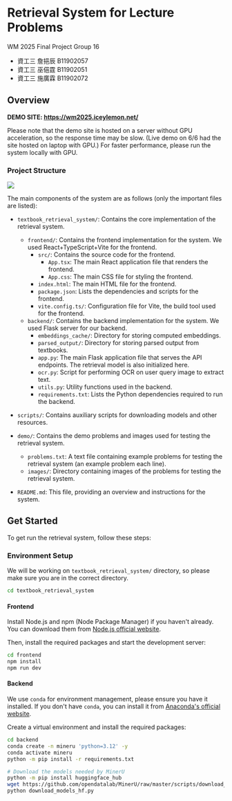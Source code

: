 # Retrieval System for Lecture Problems

WM 2025 Final Project Group 16
- 資工三 詹挹辰 B11902057
- 資工三 巫俋霆 B11902051
- 資工三 施廣霖 B11902072

## Overview

**DEMO SITE: https://wm2025.iceylemon.net/**

Please note that the demo site is hosted on a server without GPU acceleration, so the response time may be slow. (Live demo on 6/6 had the site hosted on laptop with GPU.) For faster performance, please run the system locally with GPU.


### Project Structure

![](project_structure.png)

The main components of the system are as follows (only the important files are listed):

- `textbook_retrieval_system/`: Contains the core implementation of the retrieval system.
    - `frontend/`: Contains the frontend implementation for the system. We used React+TypeScript+Vite for the frontend.
        - `src/`: Contains the source code for the frontend.
            - `App.tsx`: The main React application file that renders the frontend.
            - `App.css`: The main CSS file for styling the frontend.
        - `index.html`: The main HTML file for the frontend.
        - `package.json`: Lists the dependencies and scripts for the frontend.
        - `vite.config.ts/`: Configuration file for Vite, the build tool used for the frontend.
    - `backend/`: Contains the backend implementation for the system. We used Flask server for our backend.
        - `embeddings_cache/`: Directory for storing computed embeddings.
        - `parsed_output/`: Directory for storing parsed output from textbooks.
        - `app.py`: The main Flask application file that serves the API endpoints. The retrieval model is also initialized here.
        - `ocr.py`: Script for performing OCR on user query image to extract text.
        - `utils.py`: Utility functions used in the backend.
        - `requirements.txt`: Lists the Python dependencies required to run the backend.
      
- `scripts/`: Contains auxiliary scripts for downloading models and other resources.
- `demo/`: Contains the demo problems and images used for testing the retrieval system.
    - `problems.txt`: A text file containing example problems for testing the retrieval system (an example problem each line).
    - `images/`: Directory containing images of the problems for testing the retrieval system.
- `README.md`: This file, providing an overview and instructions for the system.

## Get Started

To get run the retrieval system, follow these steps:

### Environment Setup

We will be working on `textbook_retrieval_system/` directory, so please make sure you are in the correct directory.

```bash
cd textbook_retrieval_system
```

#### Frontend

Install Node.js and npm (Node Package Manager) if you haven't already. You can download them from [Node.js official website](https://nodejs.org/).


Then, install the required packages and start the development server:

```bash
cd frontend
npm install
npm run dev
```

#### Backend

We use `conda` for environment management, please ensure you have it installed. If you don't have `conda`, you can install it from [Anaconda's official website](https://www.anaconda.com/download).

Create a virtual environment and install the required packages:

```bash
cd backend
conda create -n mineru 'python=3.12' -y
conda activate mineru
python -m pip install -r requirements.txt

# Download the models needed by MinerU
python -m pip install huggingface_hub
wget https://github.com/opendatalab/MinerU/raw/master/scripts/download_models_hf.py -O download_models_hf.py
python download_models_hf.py
```

